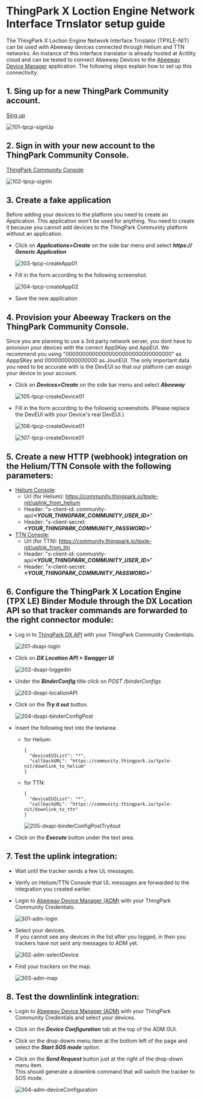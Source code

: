 # ThingPark X Loction Engine Network Interface Trnslator setup guide

The ThingPark X Loction Engine Network Interface Trnslator (TPXLE-NIT) can be used with Abeeway devices connected through Helium and TTN networks.
An instance of this interface translator is already hosted at Actility cloud and can be tested to connect Abeeway Devices to the [Abeeway Device Manager][3] application.
The following steps explain how to set up this connectivity.

## 1. Sing up for a new ThingPark Community account.

[Sing up][1]

![101-tpcp-signUp](images/101-tpcp-signUp.png)

## 2. Sign in with your new account to the ThingPark Community Console.
[ThingPark Community Console][2]

![102-tpcp-signIn](images/102-tpcp-signIn.png)

## 3. Create a fake application

Before adding your devices to the platform you need to create an Application. This application won't be used for anything. You need to create it because you cannot add devices to the ThingPark Community platform without an application.  

- Click on ***Applications>Create*** on the side bar menu and select ***https:// Generic Application***

  ![103-tpcp-createApp01](images/103-tpcp-createApp01.jpg)

- Fill in the form according to the following screenshot:

  ![104-tpcp-createApp02](images/104-tpcp-createApp02.png)

- Save the new application

## 4. Provision your Abeeway Trackers on the ThingPark Community Console.   
Since you are planning to use a 3rd party network server, you dont have to provision your devices with the correct AppSKey and AppEUI. We recommend you using "00000000000000000000000000000000" as ApppSKey and 0000000000000000 as JounEUI. The only important data you need to be accurate with is the DevEUI so that our platform can assign your device to your account.

- Click on ***Devices>Create*** on the side bar menu and select ***Abeeway***

  ![105-tpcp-createDevice01](images/105-tpcp-createDevice01.jpg)

- Fill in the form according to the following screenshots. (Please replace the DevEUI with your Device's real DevEUI.)

  ![106-tpcp-createDevice01](images/106-tpcp-createDevice02.png)

  ![107-tpcp-createDevice01](images/107-tpcp-createDevice03.png)

## 5. Create a new HTTP (webhook) integration on the Helium/TTN Console with the following parameters:
  - [Helium Console][4]: 
    - Url (for Helium): https://community.thingpark.io/tpxle-nit/uplink_from_helium
    - Header: "x-client-id: community-api/***<YOUR_THINGPARK_COMMUNITY_USER_ID>***"
    - Header: "x-client-secret: ***<YOUR_THINGPARK_COMMUNITY_PASSWORD>***"
  - [TTN Console][5]: 
    - Url (for TTN): https://community.thingpark.io/tpxle-nit/uplink_from_ttn
    - Header: "x-client-id: community-api/***<YOUR_THINGPARK_COMMUNITY_USER_ID>***"
    - Header: "x-client-secret: ***<YOUR_THINGPARK_COMMUNITY_PASSWORD>***"
 
## 6. Configure the ThingPark X Location Engine (TPX LE) Binder Module through the DX Location API so that tracker commands are forwarded to the right connector module:
  - Log in to [ThingPark DX API][6] with your ThingPark Community Credentials.

    ![201-dxapi-login](images/201-dxapi-login.png)

  - Click on ***DX Location API > Swagger UI***

    ![202-dxapi-loggedin](images/202-dxapi-loggedin.jpg)

  - Under the ***BinderConfig*** title click on *POST /binderConfigs*

    ![203-dxapi-locationAPI](images/203-dxapi-locationAPI.jpg)  

  - Click on the ***Try it out*** button.

    ![204-dxapi-binderConfigPost](images/204-dxapi-binderConfigPost.jpg)

  - Insert the following text into the textarea:
    - for Helium:
        ```
        {
          "deviceEUIList": "*",
          "callbackURL": "https://community.thingpark.io/tpxle-nit/downlink_to_helium"
        }
        ```
    - for TTN:
      ```
      {
        "deviceEUIList": "*",
        "callbackURL": "https://community.thingpark.io/tpxle-nit/downlink_to_ttn"
      }
      ```
      ![205-dxapi-binderConfigPostTryitout](images/205-dxapi-binderConfigPostTryitout.jpg)

  - Click on the ***Execute*** button under the text area.  

## 7. Test the uplink integration:
  - Wait until the tracker sends a few UL messages.
  - Verify on Helium/TTN Console that UL messages are forwarded to the integration you created earlier.
  - Login to [Abeeway Device Manager (ADM)][3] with your ThingPark Community Credentials.

    ![301-adm-login](images/301-adm-login.png) 

  - Select your devices.  
    If you cannot see any devices in the list after you logged, in then you trackers have not sent any messages to ADM yet. 

    ![302-adm-selectDevice](images/302-adm-selectDevice.jpg)

  - Find your trackers on the map.

    ![303-adm-map](images/303-adm-map.png)

## 8. Test the downlinlink integration:
  - Login to [Abeeway Device Manager (ADM)][3] with your ThingPark Community Credentials and select your devices.
  - Click on the ***Device Configuration*** tab at the top of the ADM GUI.
  - Click on the drop-dowm menu item at the bottom left of the page and select the ***Start SOS mode*** option.
  - Click on the ***Send Request*** button just at the right of the drop-down menu item.  
    This should generate a downlink command that will switch the tracker to SOS mode.
      
    ![304-adm-deviceConfiguration](images/304-adm-deviceConfiguration.jpg)


[1]: https://community.thingpark.org/
[2]: https://community.thingpark.io/
[3]: https://dev1.thingpark.com/thingpark/abeewayDeviceAnalyzer/index.php?dxprofile=community
[4]: https://console.helium.com/welcome
[5]: https://console.cloud.thethings.network/
[6]: https://dx-api.thingpark.io/getstarted/#/

